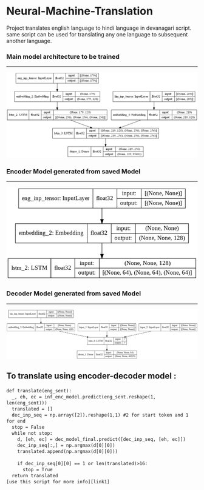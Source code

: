 # Neural-Machine-Translation
Project translates english language to hindi language in devanagari script. same script can be used for translating any one language to subsequent another language.

### Main model architecture to be trained
----
![Main Model to be trained](https://github.com/ravis2114/Neural-Machine-Translation/blob/main/model.png)

### Encoder Model generated from saved Model
----
![Encoder Model generated from saved Model](https://github.com/ravis2114/Neural-Machine-Translation/blob/main/encoder_model.png)

### Decoder Model generated from saved Model
----
![Decoder Model generated from saved Model](https://github.com/ravis2114/Neural-Machine-Translation/blob/main/decoder_model.png)


To translate using encoder-decoder model :
----
```
def translate(eng_sent):
  _, eh, ec = inf_enc_model.predict(eng_sent.reshape(1, len(eng_sent)))
  translated = []
  dec_inp_seq = np.array([2]).reshape(1,1) #2 for start token and 1 for end
  stop = False
  while not stop:
    d, [eh, ec] = dec_model_final.predict([dec_inp_seq, [eh, ec]])
    dec_inp_seq[:,] = np.argmax(d[0][0])
    translated.append(np.argmax(d[0][0]))

    if dec_inp_seq[0][0] == 1 or len(translated)>16:
      stop = True
  return translated
[use this script for more info][link1]
```



[link1]: <https://github.com/ravis2114/Neural-Machine-Translation/blob/main/encoder_decoder.py>
